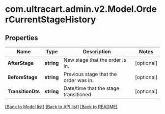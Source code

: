
# com.ultracart.admin.v2.Model.OrderCurrentStageHistory

## Properties

Name | Type | Description | Notes
------------ | ------------- | ------------- | -------------
**AfterStage** | **string** | New stage that the order is in. | [optional] 
**BeforeStage** | **string** | Previous stage that the order was in. | [optional] 
**TransitionDts** | **string** | Date/time that the stage transitioned | [optional] 

[[Back to Model list]](../README.md#documentation-for-models)
[[Back to API list]](../README.md#documentation-for-api-endpoints)
[[Back to README]](../README.md)

